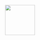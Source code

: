<div id="header" align="center">
  <img src="[https://media.giphy.com/media/M9gbBd9nbDrOTu1Mqx/giphy.gif](https://giphy.com/stickers/code-programmer-learn-to-RN8FdaB6T1bkkI5n4I)" width="100"/>
</div>
